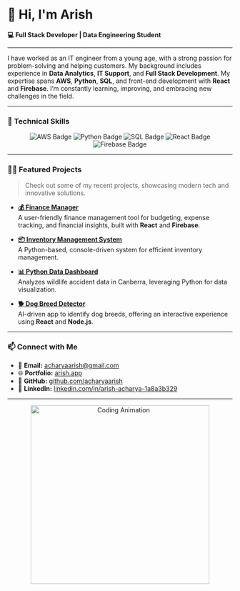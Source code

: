 # 👋 Hi, I'm **Arish**

**💻 Full Stack Developer | Data Engineering Student**

---

I have worked as an IT engineer from a young age, with a strong passion for problem-solving and helping customers. My background includes experience in **Data Analytics**, **IT Support**, and **Full Stack Development**. My expertise spans **AWS**, **Python**, **SQL**, and front-end development with **React** and **Firebase**. I’m constantly learning, improving, and embracing new challenges in the field.

---

### 🚀 **Technical Skills**

<p align="center">
  <img src="https://img.shields.io/badge/AWS-FF9900?style=for-the-badge&logo=amazonaws&logoColor=white" alt="AWS Badge" />
  <img src="https://img.shields.io/badge/Python-3776AB?style=for-the-badge&logo=python&logoColor=white" alt="Python Badge" />
  <img src="https://img.shields.io/badge/SQL-4479A1?style=for-the-badge&logo=postgresql&logoColor=white" alt="SQL Badge" />
  <img src="https://img.shields.io/badge/React-61DAFB?style=for-the-badge&logo=react&logoColor=black" alt="React Badge" />
  <img src="https://img.shields.io/badge/Firebase-FFCA28?style=for-the-badge&logo=firebase&logoColor=white" alt="Firebase Badge" />
</p>

---

### 🧑‍💻 **Featured Projects**

> Check out some of my recent projects, showcasing modern tech and innovative solutions.

- **[💰 Finance Manager](https://github.com/acharyaarish/Finance-Manager)**  
   A user-friendly finance management tool for budgeting, expense tracking, and financial insights, built with **React** and **Firebase**.

- **[📦 Inventory Management System](https://github.com/acharyaarish/Inventory-Management)**  
   A Python-based, console-driven system for efficient inventory management.

- **[📊 Python Data Dashboard](https://github.com/acharyaarish/Python_Dashboard)**  
   Analyzes wildlife accident data in Canberra, leveraging Python for data visualization.

- **[🐕 Dog Breed Detector](https://github.com/acharyaarish/dog_breed_detector)**  
   AI-driven app to identify dog breeds, offering an interactive experience using **React** and **Node.js**.

---

### 📫 **Connect with Me**

- 📧 **Email:** [acharyaarish@gmail.com](mailto:acharyaarish@gmail.com)
- 🌐 **Portfolio:** [arish.app](https://arish.app)
- 🐙 **GitHub:** [github.com/acharyaarish](https://github.com/acharyaarish)
- 💼 **LinkedIn:** [linkedin.com/in/arish-acharya-1a8a3b329](https://www.linkedin.com/in/arish-acharya-1a8a3b329/)

---

<p align="center">
  <img src="https://media.giphy.com/media/eNAsjO55tPbgaor7ma/giphy.gif" alt="Coding Animation" width="400" />
</p>
